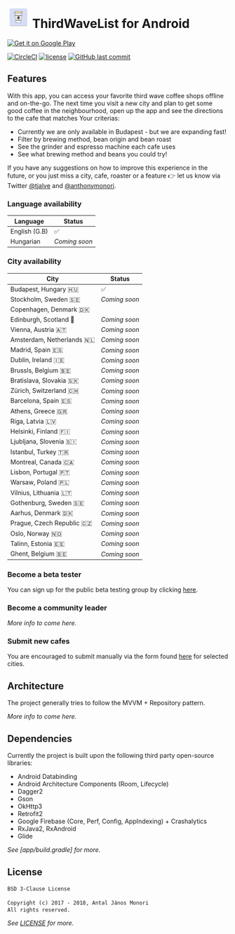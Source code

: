 # <img width='50px' src='app/src/main/ic_launcher-web.png' /> ThirdWaveList for Android

<a href='https://play.google.com/store/apps/details?id=com.thirdwavelist.coficiando&pcampaignid=MKT-Other-global-all-co-prtnr-py-PartBadge-Mar2515-1'><img alt='Get it on Google Play' width='200px' src='https://play.google.com/intl/en_us/badges/images/generic/en_badge_web_generic.png'/></a>

[![CircleCI](https://img.shields.io/circleci/project/github/antalindisguise/thirdwavelist-android/master.svg?style=flat-square)](https://circleci.com/gh/anthonymonori/thirdwavelist-android/tree/master) [![license](https://img.shields.io/github/license/antalindisguise/thirdwavelist-android.svg?style=flat-square)](/LICENSE) [![GitHub last commit](https://img.shields.io/github/last-commit/antalindisguise/thirdwavelist-android.svg?style=flat-square)]()

## Features

With this app, you can access your favorite third wave coffee shops offline and on-the-go. The next time you visit a new city and plan to get some good coffee in the neighbourhood, open up the app and see the directions to the cafe that matches Your criterias:

- Currently we are only available in Budapest - but we are expanding fast!
- Filter by brewing method, bean origin and bean roast
- See the grinder and espresso machine each cafe uses
- See what brewing method and beans you could try!

If you have any suggestions on how to improve this experience in the future, or you just miss a city, cafe, roaster or a feature 👉 let us know via Twitter [@tjalve](https://www.twitter.com/tjalve) and [@anthonymonori](https://www.twitter.com/anthonymonori).

### Language availability

| Language | Status |
------- | -----
| English (G.B) | ✅ |
| Hungarian | _Coming soon_ |

### City availability

| City | Status |
------- | -----
| Budapest, Hungary 🇭🇺 | ✅ |
| Stockholm, Sweden 🇸🇪 | _Coming soon_ |
| Copenhagen, Denmark 🇩🇰 |
| Edinburgh, Scotland 🏴󠁧󠁢󠁳󠁣󠁴󠁿 | _Coming soon_ |
| Vienna, Austria 🇦🇹 | _Coming soon_ |
| Amsterdam, Netherlands 🇳🇱 | _Coming soon_ |
| Madrid, Spain 🇪🇸 | _Coming soon_ |
| Dublin, Ireland 🇮🇪 | _Coming soon_ |
| Brussls, Belgium 🇧🇪 | _Coming soon_ |
| Bratislava, Slovakia 🇸🇰 | _Coming soon_ |
| Zürich, Switzerland 🇨🇭 | _Coming soon_ |
| Barcelona, Spain 🇪🇸 | _Coming soon_ | 
| Athens, Greece 🇬🇷 | _Coming soon_ |
| Riga, Latvia 🇱🇻 | _Coming soon_ |
| Helsinki, Finland 🇫🇮 | _Coming soon_ |
| Ljubljana, Slovenia 🇸🇮 | _Coming soon_ |
| Istanbul, Turkey 🇹🇷 | _Coming soon_ |
| Montreal, Canada 🇨🇦 | _Coming soon_ |
| Lisbon, Portugal 🇵🇹 | _Coming soon_ |
| Warsaw, Poland 🇵🇱 | _Coming soon_ |
| Vilnius, Lithuania 🇱🇹 | _Coming soon_ |
| Gothenburg, Sweden 🇸🇪 | _Coming soon_ |
| Aarhus, Denmark 🇩🇰 | _Coming soon_ |
| Prague, Czech Republic 🇨🇿 | _Coming soon_ |
| Oslo, Norway 🇳🇴 | _Coming soon_ |
| Talinn, Estonia 🇪🇪 | _Coming soon_ |
| Ghent, Belgium 🇧🇪 | _Coming soon_ |

### Become a beta tester
 
You can sign up for the public beta testing group by clicking [here](play.google.com/apps/testing/com.thirdwavelist.coficiando).

### Become a community leader

_More info to come here._

### Submit new cafes

You are encouraged to submit manually via the form found [here](https://www.thirdwavelist.com/submit) for selected cities.

## Architecture

The project generally tries to follow the MVVM + Repository pattern.

_More info to come here._

## Dependencies

Currently the project is built upon the following third party open-source libraries:
- Android Databinding
- Android Architecture Components (Room, Lifecycle)
- Dagger2
- Gson
- OkHttp3
- Retrofit2
- Google Firebase (Core, Perf, Config, AppIndexing) + Crashalytics
- RxJava2, RxAndroid
- Glide

_See [app/build.gradle] for more._

## License

```Text
BSD 3-Clause License

Copyright (c) 2017 - 2018, Antal János Monori
All rights reserved.
```

_See [LICENSE](/LICENSE) for more._
